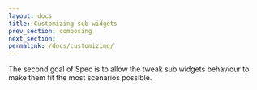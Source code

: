 ```yaml
---
layout: docs
title: Customizing sub widgets
prev_section: composing
next_section: 
permalink: /docs/customizing/
---
```


The second goal of Spec is to allow the tweak sub widgets behaviour to make them fit the most scenarios possible.